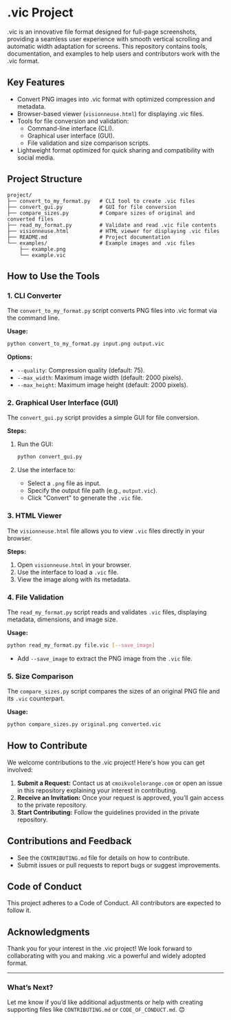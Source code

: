 # .vic Project

.vic is an innovative file format designed for full-page screenshots, providing a seamless user experience with smooth vertical scrolling and automatic width adaptation for screens. This repository contains tools, documentation, and examples to help users and contributors work with the .vic format.

## Key Features

- Convert PNG images into .vic format with optimized compression and metadata.
- Browser-based viewer (`visionneuse.html`) for displaying .vic files.
- Tools for file conversion and validation:
  - Command-line interface (CLI).
  - Graphical user interface (GUI).
  - File validation and size comparison scripts.
- Lightweight format optimized for quick sharing and compatibility with social media.

## Project Structure

```
project/
├── convert_to_my_format.py   # CLI tool to create .vic files
├── convert_gui.py            # GUI for file conversion
├── compare_sizes.py          # Compare sizes of original and converted files
├── read_my_format.py         # Validate and read .vic file contents
├── visionneuse.html          # HTML viewer for displaying .vic files
├── README.md                 # Project documentation
└── examples/                 # Example images and .vic files
    ├── example.png
    └── example.vic
```

## How to Use the Tools

### 1. CLI Converter

The `convert_to_my_format.py` script converts PNG files into .vic format via the command line.

**Usage:**

```bash
python convert_to_my_format.py input.png output.vic
```

**Options:**

- `--quality`: Compression quality (default: 75).
- `--max_width`: Maximum image width (default: 2000 pixels).
- `--max_height`: Maximum image height (default: 2000 pixels).

### 2. Graphical User Interface (GUI)

The `convert_gui.py` script provides a simple GUI for file conversion.

**Steps:**

1. Run the GUI:

   ```bash
   python convert_gui.py
   ```

2. Use the interface to:
   - Select a `.png` file as input.
   - Specify the output file path (e.g., `output.vic`).
   - Click "Convert" to generate the `.vic` file.

### 3. HTML Viewer

The `visionneuse.html` file allows you to view `.vic` files directly in your browser.

**Steps:**

1. Open `visionneuse.html` in your browser.
2. Use the interface to load a `.vic` file.
3. View the image along with its metadata.

### 4. File Validation

The `read_my_format.py` script reads and validates `.vic` files, displaying metadata, dimensions, and image size.

**Usage:**

```bash
python read_my_format.py file.vic [--save_image]
```

- Add `--save_image` to extract the PNG image from the `.vic` file.

### 5. Size Comparison

The `compare_sizes.py` script compares the sizes of an original PNG file and its `.vic` counterpart.

**Usage:**

```bash
python compare_sizes.py original.png converted.vic
```

## How to Contribute

We welcome contributions to the .vic project! Here's how you can get involved:

1. **Submit a Request:** Contact us at `cmoikvolelorange.com` or open an issue in this repository explaining your interest in contributing.
2. **Receive an Invitation:** Once your request is approved, you’ll gain access to the private repository.
3. **Start Contributing:** Follow the guidelines provided in the private repository.

## Contributions and Feedback

- See the `CONTRIBUTING.md` file for details on how to contribute.
- Submit issues or pull requests to report bugs or suggest improvements.

## Code of Conduct

This project adheres to a Code of Conduct. All contributors are expected to follow it.

## Acknowledgments

Thank you for your interest in the .vic project! We look forward to collaborating with you and making .vic a powerful and widely adopted format.

---

### What’s Next?

Let me know if you’d like additional adjustments or help with creating supporting files like `CONTRIBUTING.md` or `CODE_OF_CONDUCT.md`. 😊
